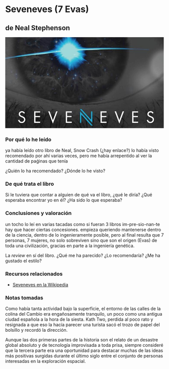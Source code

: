 # Seveneves (7 Evas)
## de Neal Stephenson

[![Seveneves](./img/seveneves.jpg)](https://www.amazon.es/gp/product/8466658955)

### Por qué lo he leído

ya había leído otro libro de Neal, Snow Crash (¿hay enlace?)
lo había visto recomendado por ahí varias veces, pero me había arrepentido al ver la cantidad de paǵinas que tenía

¿Quién lo ha recomendado? ¿Dónde lo he visto?

<!-- more -->

### De qué trata el libro

Si le tuviera que contar a alguien de qué va el libro, ¿qué le diría?
¿Qué esperaba encontrar yo en él? ¿Ha sido lo que esperaba?

### Conclusiones y valoración

un tocho
lo leí en varias tacadas
como si fueran 3 libros
im-pre-sio-nan-te
hay que hacer ciertas concesiones. empieza queriendo mantenerse dentro de la ciencia, dentro de lo ingenieramente posible, pero al final resulta que 7 personas, 7 mujeres, no solo sobreviven sino que son el origen (Evas) de toda una civilización, gracias en parte a la ingeniería genética.

La *review* en sí del libro. ¿Qué me ha parecido? ¿Lo recomendaría? ¿Me ha gustado el estilo?

### Recursos relacionados

- [Seveneves en la Wikipedia]

### Notas tomadas

Como había tanta actividad bajo la superficie, el entorno de las calles de la
colina del Cambio era engañosamente tranquilo, un poco como una antigua ciudad
española a la hora de la siesta. Kath Two, perdida al poco rato y resignada a
que eso la hacía parecer una turista sacó el trozo de papel del bolsillo y
recordó la dirección.

Aunque las dos primeras partes de la historia son el relato de un desastre
global absoluto y de tecnología improvisada a toda prisa, siempre consideré que
la tercera parte era una oportunidad para destacar muchas de las ideas más
positivas surgidas durante el último siglo entre el conjunto de personas
interesadas en la exploración espacial.

[Seveneves en la Wikipedia]: https://en.wikipedia.org/wiki/Seveneves
